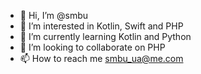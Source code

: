 - 👋 Hi, I’m @smbu
- 👀 I’m interested in Kotlin, Swift and PHP
- 🌱 I’m currently learning Kotlin and Python
- 💞️ I’m looking to collaborate on PHP
- 📫 How to reach me smbu_ua@me.com

<!---
smbu/smbu is a ✨ special ✨ repository because its `README.md` (this file) appears on your GitHub profile.
You can click the Preview link to take a look at your changes.
--->

